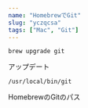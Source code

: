 ```yaml
---
name: "HomebrewでGit"
slug: "yczqcsa"
tags: ["Mac", "Git"]
---
```


```
brew upgrade git
```

アップデート

```
/usr/local/bin/git
```

HomebrewのGitのパス

